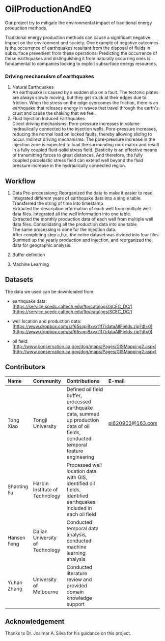 # OilProductionAndEQ
Our project try to mitigate the environmental impact of traditional energy production methods.

Traditional energy production methods can cause a significant negative impact on the environment and society. One example of negative outcomes is the occurrence of earthquakes resultant from the disposal of fluids in subsurface prevenient from these operations. Predicting the occurrence of these earthquakes and distinguishing it from naturally occurring ones is fundamental to companies looking to exploit subsurface energy resources. 

### Driving mechanuism of earthquakes

1. Natural Earthquakes    
An earthquake is caused by a sudden slip on a fault. The tectonic plates are always slowly moving, but they get stuck at their edges due to friction. When the stress on the edge overcomes the friction, there is an earthquake that releases energy in waves that travel through the earth's crust and cause the shaking that we feel.
2. Fluid Injection Induced Earthquakes    
Direct driving mechanisms: Pore-pressure increases in volume hydraulically connected to the injection wells. Pore-pressure increases, reducing the normal load on locked faults, thereby allowing sliding to occur.
Indirect driving mechanisms: The pore-pressure increase in the injection zone is expected to load the surrounding rock matrix and result in a fully coupled fluid-solid stress field. Elasticity is an effective means of transmitting forces to great distances. And therefore, the fully coupled poroelastic stress field can extend well beyond the fluid pressure increase in the hydraulically connected region.

## Workflow

1. Data Pre-processiong: Reorganized the data to make it easier to read.     
Integrated different years of earthquake data into a single table. Transferred the string of time into timestamp.     
Extracted the description information of each well from multiple well data files. Integrated all the well information into one table.    
Extracted the monthly production data of each well from multiple well data files. Consolidating all the production data into one table.   
The same processing is done for the injection data.   
After completing step a,b,c, the entire dataset was divided into four files.
Summed up the yearly production and injection, and reorganized the data for geographic analysis.

2. Buffer definition
3. Machine Learning

## Datasets

The data we used can be downloaded from: 

- earthquake data: [https://service.scedc.caltech.edu/ftp/catalogs/SCEC_DC/](https://service.scedc.caltech.edu/ftp/catalogs/SCEC_DC/)

- well location and production data: [https://www.dropbox.com/s/f65sopi8xvxt1f7/dataAllFields.zip?dl=0](https://www.dropbox.com/s/f65sopi8xvxt1f7/dataAllFields.zip?dl=0)

- oil field: [http://www.conservation.ca.gov/dog/maps/Pages/GISMapping2.aspx](http://www.conservation.ca.gov/dog/maps/Pages/GISMapping2.aspx)

## Contributors
|Name|Community|Contributions|E-mail|
|:--|:--|:--|:--|
|Tong Xiao|Tongji University|Defined oil field buffer, processed earthquake data, summed up production data of oil fields, conducted temporal feature engineering|pi620903@163.com|
|Shaoting Fu|Harbin Institute of Technology|Processed well location data with GIS, identified oil fields, identified earthquakes included in each oil field||
|Hansen Feng|Dalian University of Technology|Conducted temporal data analysis, conducted machine learning analysis||
|Yuhan Zhang|University of Melbourne|Conducted literature review and provided domain knowledge support||


## Acknowledgement
Thanks to Dr. Josimar A. Silva for his guidance on this project.
